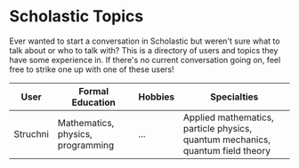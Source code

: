 # Scholastic Topics

Ever wanted to start a conversation in Scholastic but weren't sure what to talk about or who to talk with? This is a directory of users and topics they have some experience in. If there's no current conversation going on, feel free to strike one up with one of these users!

| User | Formal Education | Hobbies | Specialties |
|-|-|-|-|
| Struchni | Mathematics, physics, programming | ... | Applied mathematics, particle physics, quantum mechanics, quantum field theory |
